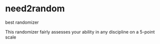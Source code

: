 # need2random
best randomizer

This randomizer fairly assesses your ability in any discipline on a 5-point scale
